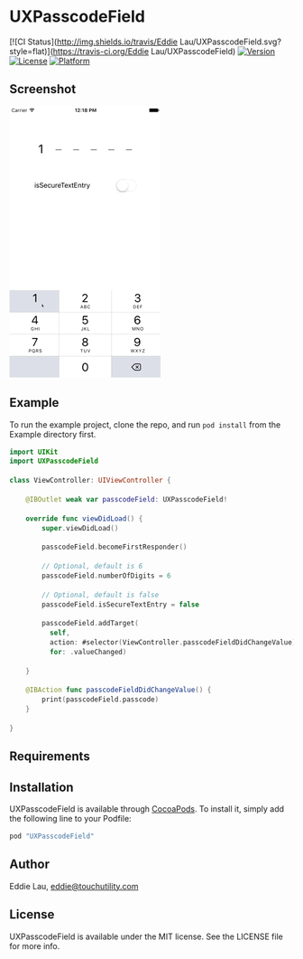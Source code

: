 # UXPasscodeField

[![CI Status](http://img.shields.io/travis/Eddie Lau/UXPasscodeField.svg?style=flat)](https://travis-ci.org/Eddie Lau/UXPasscodeField)
[![Version](https://img.shields.io/cocoapods/v/UXPasscodeField.svg?style=flat)](http://cocoapods.org/pods/UXPasscodeField)
[![License](https://img.shields.io/cocoapods/l/UXPasscodeField.svg?style=flat)](http://cocoapods.org/pods/UXPasscodeField)
[![Platform](https://img.shields.io/cocoapods/p/UXPasscodeField.svg?style=flat)](http://cocoapods.org/pods/UXPasscodeField)

## Screenshot

![Screenshot](./Screenshot.gif)

## Example

To run the example project, clone the repo, and run `pod install` from the Example directory first.

```swift
import UIKit
import UXPasscodeField

class ViewController: UIViewController {

    @IBOutlet weak var passcodeField: UXPasscodeField!

    override func viewDidLoad() {
        super.viewDidLoad()

        passcodeField.becomeFirstResponder()

        // Optional, default is 6
        passcodeField.numberOfDigits = 6

        // Optional, default is false
        passcodeField.isSecureTextEntry = false

        passcodeField.addTarget(
          self,
          action: #selector(ViewController.passcodeFieldDidChangeValue),
          for: .valueChanged)

    }

    @IBAction func passcodeFieldDidChangeValue() {
        print(passcodeField.passcode)
    }

}
```

## Requirements

## Installation

UXPasscodeField is available through [CocoaPods](http://cocoapods.org). To install
it, simply add the following line to your Podfile:

```ruby
pod "UXPasscodeField"
```

## Author

Eddie Lau, eddie@touchutility.com

## License

UXPasscodeField is available under the MIT license. See the LICENSE file for more info.

